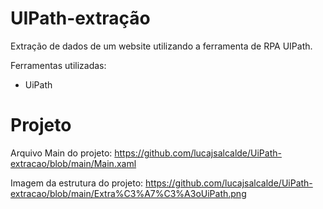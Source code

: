 # UIPath-extração
Extração de dados de um website utilizando a ferramenta de RPA UIPath.

Ferramentas utilizadas:
- UiPath

# Projeto
Arquivo Main do projeto: https://github.com/lucajsalcalde/UiPath-extracao/blob/main/Main.xaml

Imagem da estrutura do projeto: https://github.com/lucajsalcalde/UiPath-extracao/blob/main/Extra%C3%A7%C3%A3oUiPath.png

